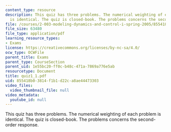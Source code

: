 ```yaml
---
content_type: resource
description: This quiz has three problems. The numerical weighting of each problem
  is identical. The quiz is closed-book. The problems concerns the second-order response.
file: /courses/2-003-modeling-dynamics-and-control-i-spring-2005/855418b03814f1b1d22ca8ae44473303_quiz1_1.pdf
file_size: 63480
file_type: application/pdf
learning_resource_types:
- Exams
license: https://creativecommons.org/licenses/by-nc-sa/4.0/
ocw_type: OCWFile
parent_title: Exams
parent_type: CourseSection
parent_uid: 1e55bc20-ff0c-b48c-471a-7869a776e5ab
resourcetype: Document
title: quiz1_1.pdf
uid: 855418b0-3814-f1b1-d22c-a8ae44473303
video_files:
  video_thumbnail_file: null
video_metadata:
  youtube_id: null
---
```

This quiz has three problems. The numerical weighting of each problem is identical. The quiz is closed-book. The problems concerns the second-order response.